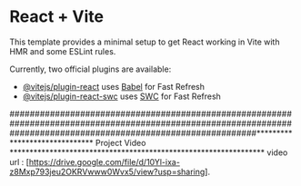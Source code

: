 # React + Vite

This template provides a minimal setup to get React working in Vite with HMR and some ESLint rules.

Currently, two official plugins are available:

- [@vitejs/plugin-react](https://github.com/vitejs/vite-plugin-react/blob/main/packages/plugin-react/README.md) uses [Babel](https://babeljs.io/) for Fast Refresh
- [@vitejs/plugin-react-swc](https://github.com/vitejs/vite-plugin-react-swc) uses [SWC](https://swc.rs/) for Fast Refresh

#################################################################################################################################################################****************************** Project Video ****************************************************************
video url : [https://drive.google.com/file/d/10Yl-ixa-z8Mxp793jeu2OKRVwww0Wvx5/view?usp=sharing].
